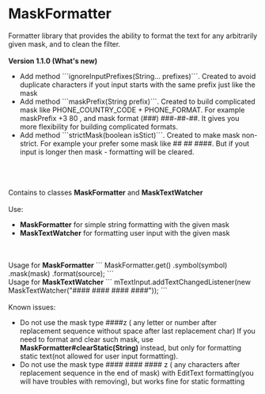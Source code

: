# MaskFormatter
Formatter library that provides the ability to format the text for any arbitrarily given mask,
and to clean the filter.
<br/>
<br/>
<b>Version 1.1.0 (What's new)</b>
<ul>
<li>Add method ```ignoreInputPrefixes(String... prefixes)```. Created to avoid duplicate characters if yout input starts with the same prefix just like the mask</li>
<li>Add method ```maskPrefix(String prefix)```. Created to build complicated mask like PHONE_COUNTRY_CODE + PHONE_FORMAT. For example maskPrefix +3 80 , and mask format (###) ###-##-##. It gives you more flexibility for building complicated formats.  </li>
<li>Add method ```strictMask(boolean isStict)```. Created to make mask non-strict. For example your prefer some mask like ## ## ####. But if yout input is longer then mask - formatting will be cleared.</li>
</ul>
<br/>
<br/>
<br/>Contains to classes <b>MaskFormatter</b> and <b>MaskTextWatcher</b>
<br/>
<br/>
Use: 
<ul>
<li><b>MaskFormatter</b> for simple string formatting with the given mask </li>
<li><b>MaskTextWatcher</b> for formatting user input with the given mask</li>
</ul>
<br/>
<br/>
Usage for <b>MaskFormatter</b>
```
MaskFormatter.get()
             .symbol(symbol)
             .mask(mask)
             .format(source);
```
<br/>
Usage for <b>MaskTextWatcher</b>
```
mTextInput.addTextChangedListener(new MaskTextWatcher("#### #### #### ####"));
```
<br/><br/>
Known issues:
<ul>
<li>Do not use the mask type ####z ( any letter or number after replacement sequence without space after last replacement char)
 If you need to format and clear such mask, use <b>MaskFormatter#clearStatic(String)</b> instead, but only for formatting static text(not allowed for user input formatting).</li>
<li>Do not use the mask type #### #### #### z ( any characters after replacement sequence in the end of mask) with EditText formatting(you will have troubles with removing), but works fine for static formatting</li>
</ul>
